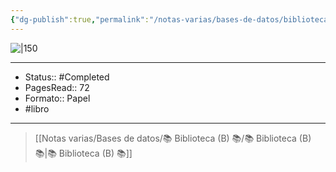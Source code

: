 ```yaml
---
{"dg-publish":true,"permalink":"/notas-varias/bases-de-datos/biblioteca-b/b-el-lazarillo-de-tormes/"}
---
```


![|150](https://editorialverbum.es/wp-content/uploads/2016/11/El-Lazarillo-de-Tormes.jpg)

---

- Status:: #Completed  
- PagesRead:: 72
- Formato:: Papel
- #libro 

---

> [[Notas varias/Bases de datos/📚 Biblioteca (B) 📚/📚 Biblioteca (B) 📚\|📚 Biblioteca (B) 📚]]